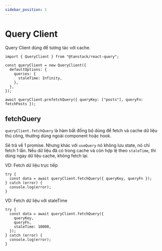 ```yaml
---
sidebar_position: 1
---
```


# Query Client

Query Client dùng để tương tác với cache.

```tsx title="tsx"
import { QueryClient } from "@tanstack/react-query";

const queryClient = new QueryClient({
  defaultOptions: {
    queries: {
      staleTime: Infinity,
    },
  },
});

await queryClient.prefetchQuery({ queryKey: ["posts"], queryFn: fetchPosts });
```

## fetchQuery

`queryClient.fetchQuery` là hàm bất đồng bộ dùng để fetch và cache dữ liệu thủ công,
thường dùng ngoài component hoặc hook.

Sẽ trả về 1 promise. Nhưng khác với `useQuery` nó không lưu state, nó chỉ fetch 1 lần.
Nếu dữ liệu đã có trong cache và còn hợp lệ theo `staleTime`, thì dùng ngay dữ liệu cache,
không fetch lại.

VD: Fetch dữ liệu trực tiếp

```tsx title="tsx"
try {
  const data = await queryClient.fetchQuery({ queryKey, queryFn });
} catch (error) {
  console.log(error);
}
```

VD: Fetch dữ liệu với staleTime

```tsx title="tsx"
try {
  const data = await queryClient.fetchQuery({
    queryKey,
    queryFn,
    staleTime: 10000,
  });
} catch (error) {
  console.log(error);
}
```

